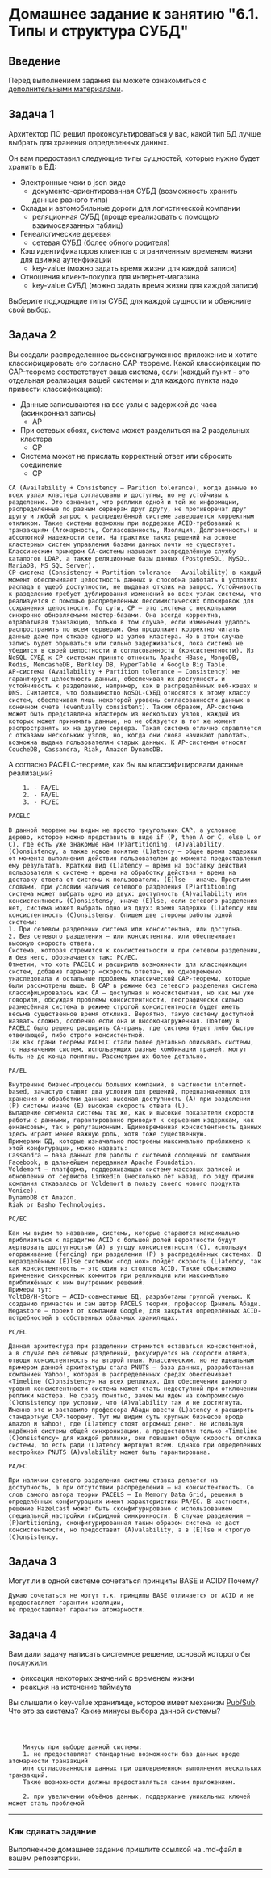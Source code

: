  # Домашнее задание к занятию "6.1. Типы и структура СУБД"

## Введение

Перед выполнением задания вы можете ознакомиться с 
[дополнительными материалами](https://github.com/netology-code/virt-homeworks/tree/master/additional/README.md).

## Задача 1

Архитектор ПО решил проконсультироваться у вас, какой тип БД 
лучше выбрать для хранения определенных данных.

Он вам предоставил следующие типы сущностей, которые нужно будет хранить в БД:

- Электронные чеки в json виде
  - документо-ориентированная СУБД (возможность хранить данные разного типа)
- Склады и автомобильные дороги для логистической компании
  - реляционная СУБД (проще ереализовать с помощью взаимосвязанных таблиц)
- Генеалогические деревья
  - сетевая СУБД (более обного родителя)
- Кэш идентификаторов клиентов с ограниченным временем жизни для движка аутенфикации
  - key-value (можно задать время жизни для каждой записи)
- Отношения клиент-покупка для интернет-магазина
   - key-value СУБД (можно задать время жизни для каждой записи)

Выберите подходящие типы СУБД для каждой сущности и объясните свой выбор.

## Задача 2

Вы создали распределенное высоконагруженное приложение и хотите классифицировать его согласно 
CAP-теореме. Какой классификации по CAP-теореме соответствует ваша система, если 
(каждый пункт - это отдельная реализация вашей системы и для каждого пункта надо привести классификацию):

- Данные записываются на все узлы с задержкой до часа (асинхронная запись) 
  - AP
- При сетевых сбоях, система может разделиться на 2 раздельных кластера
  - СР
- Система может не прислать корректный ответ или сбросить соединение 
  - СР
```
CA (Availability + Consistency – Parition tolerance), когда данные во всех узлах кластера согласованы и доступны, но не устойчивы к разделению. Это означает, что реплики одной и той же информации, распределенные по разным серверам друг другу, не противоречат друг другу и любой запрос к распределённой системе завершается корректным откликом. Такие системы возможны при поддержке ACID-требований к транзакциям (Атомарность, Согласованность, Изоляция, Долговечность) и абсолютной надежности сети. На практике таких решений на основе кластерных систем управления базами данных почти не существует. Классическим примером CA-системы называют распределённую службу каталогов LDAP, а также реляционные базы данных (PostgreSQL, MySQL, MariaDB, MS SQL Server).
CP-система (Consistency + Partition tolerance – Availability) в каждый момент обеспечивает целостность данных и способна работать в условиях распада в ущерб доступности, не выдавая отклик на запрос. Устойчивость к разделению требует дублирования изменений во всех узлах системы, что реализуется с помощью распределённых пессимистических блокировок для сохранения целостности. По сути, CP – это система с несколькими синхронно обновляемыми мастер-базами. Она всегда корректна, отрабатывая транзакцию, только в том случае, если изменения удалось распространить по всем серверам. Она продолжает корректно читать данные даже при отказе одного из узлов кластера. Но в этом случае запись будет обрываться или сильно задерживаться, пока система не убедится в своей целостности и согласованности (консистентности). Из NoSQL-СУБД к CP-системам принято относить Apache HBase, MongoDB, Redis, MemcasheDB, Berkley DB, HyperTable и Google Big Table.
AP-система (Availability + Partition tolerance – Consistency) не гарантирует целостность данных, обеспечивая их доступность и устойчивость к разделению, например, как в распределённых веб-кэшах и DNS. Считается, что большинство NoSQL-СУБД относятся к этому классу систем, обеспечивая лишь некоторой уровень согласованности данных в конечном счете (eventually consistent). Таким образом, AP-система может быть представлена кластером из нескольких узлов, каждый из которых может принимать данные, но не обязуется в тот же момент распространять их на другие сервера. Такая система отлично справляется с отказами нескольких узлов, но, когда они снова начинают работать, возможна выдача пользователям старых данных. К AP-системам относят CoucheDB, Cassandra, Riak, Amazon DynamoDB.
```
А согласно PACELC-теореме, как бы вы классифицировали данные реализации?
```text
    1. - PA/EL
    2. - PA/EL
    3. - PC/EC
```
```text
PACELC

В данной теореме мы видим не просто треугольник СAP, а условное дерево, которое можно представить в виде if (P, then A or C, else L or C), где есть уже знакомые нам (P)artitioning, (A)valability, (С)onsistency, а также новое понятие (L)atency – общее время задержки от момента выполнения действия пользователем до момента предоставления ему результата. Краткий вид (L)atency – время на доставку действия пользователя к системе + время на обработку действия + время на доставку ответа от системы к пользователю. (E)lse – иначе. Простыми словами, при условии наличия сетевого разделения (P)artitioning система может выбрать одно из двух: доступность (A)vailability или консистентность (С)onsistensy, иначе (E)lse, если сетевого разделения нет, система может выбрать одно из двух: время задержки (L)atency или консистентность (С)onsistensy. Опишем две стороны работы одной системы:
1. При сетевом разделении система или консистентна, или доступна.
2. Без сетевого разделения – или консистентна, или обеспечивает высокую скорость ответа.
Система, которая стремится к консистентности и при сетевом разделении, и без него, обозначается так: PC/EC.
Отметим, что хоть PACELC и расширила возможности для классификации систем, добавив параметр «скорость ответа», но одновременно унаследовала и остальные проблемы классической CAP-теоремы, которые были рассмотрены выше. В CAP в режиме без сетевого разделения система классифицировалась как CA – доступная и консистентная, но как мы уже говорили, обсуждая проблемы консистентности, географически сильно разнесённая система в режиме строгой консистентности будет иметь весьма существенное время отклика. Вероятно, такую систему доступной назвать сложно, особенно если она и высоконагруженная. Поэтому в PACELC было решено расширить CA-грань, где система будет либо быстро отвечающей, либо строго консистентной.
Так как грани теоремы PACELC стали более детально описывать системы, то назначения систем, использующих разные комбинации граней, могут быть не до конца понятны. Рассмотрим их более детально.

PA/EL

Внутренние бизнес-процессы больших компаний, в частности internet-based, зачастую ставят два условия для решений, предназначенных для хранения и обработки данных: высокая доступность (A) при разделении (P) системы иначе (E) высокая скорость ответа (L).
Выпадение сегмента системы так же, как и высокие показатели скорости работы с данными, гарантированно приводит к серьезным издержкам, как финансовым, так и репутационным. Единовременная консистентность данных здесь играет менее важную роль, хотя тоже существенную.
Примерами БД, которые изначально построены максимально приближено к этой конфигурации, можно назвать:
Cassandra – база данных для работы с системой сообщений от компании Facebook, в дальнейшем переданная Apache Foundation.
Voldemort – платформа, поддерживающая систему массовых записей и обновлений от сервисов LinkedIn (несколько лет назад, по ряду причин компания отказалась от Voldemort в пользу своего нового продукта Venice).
DynamoDB от Amazon.
Riak от Basho Technologies.

PC/EC

Как мы видим по названию, системы, которые стараются максимально приблизиться к парадигме ACID с большой долей вероятности будут жертвовать доступностью (A) в угоду консистентности (С), используя огораживание (fencing) при разделении (P) в распределённых системах. В неразделённых (E)lse системах «под нож» пойдёт скорость (L)atency, так как консистентность – это один из столпов ACID. Также объяснимо применение синхронных коммитов при репликации или максимально приближённых к ним внутренних решений.
Примеры тут:
VoltDB/H-Store – ACID-совместимые БД, разработаны группой ученых. К созданию причастен и сам автор PACELS теории, профессор Дэниель Абади.
Megastore – проект от компании Google, для закрытия определённых ACID-потребностей в собственных облачных хранилищах.

PC/EL

Данная архитектура при разделении стремится оставаться консистентной, а в случае без сетевых разделений, фокусируется на скорости ответа, отводя консистентность на второй план. Классическим, но не идеальным примером данной архитектуры стала PNUTS – база данных, разработанная компанией Yahoo!, которая в распределённых средах обеспечивает «Timeline (С)onsistency» на всех репликах. Для обеспечения данного уровня консистентности система может стать недоступной при отключении реплики мастера. Не сразу понятно, зачем мы идем на компромиссную (С)onsistency при условии, что (A)valability так и не достигнута. Именно это и заставило профессора Абади ввести (L)atency и расширить стандартную CAP-теорему. Тут мы видим суть крупных бизнесов вроде Amazon и Yahoo!, где (L)atency стоят огромных денег. Не используя надёжной системы общей синхронизации, а предоставляя только «Timeline (С)onsistency» для каждой реплики, они повышают общую скорость отклика системы, то есть ради (L)atency жертвуют всем. Однако при определённых настройках PNUTS (A)valability может быть гарантирована.

PA/EC

При наличии сетевого разделения системы ставка делается на доступность, а при отсутствии распределения – на консистентность. Со слов самого автора теории PACELS – In Memory Data Grid, решения в определённых конфигурациях имеют характеристики PA/EC. В частности, решение Hazelcast может быть сконфигурировано с использованием специальной настройки гибридной синхронности. В случае разделения – (P)artitioning, сконфигурированная таким образом система не даст консистентности, но предоставит (A)valability, а в (E)lse и строгую (С)onsistency.

```
## Задача 3

Могут ли в одной системе сочетаться принципы BASE и ACID? Почему?
```text
Думаю сочетаться не могут т.к. принципы BASE отличается от ACID и не предоставляет гарантии изоляции,
не предоставляет гарантии атомарности.
```
 

## Задача 4

Вам дали задачу написать системное решение, основой которого бы послужили:

- фиксация некоторых значений с временем жизни
- реакция на истечение таймаута

Вы слышали о key-value хранилище, которое имеет механизм [Pub/Sub](https://habr.com/ru/post/278237/). 
Что это за система? Какие минусы выбора данной системы?

```text


    
    Минусы при выборе данной системы:
    1. не предоставляет стандартные возможности баз данных вроде атомарности транзакций 
    или согласованности данных при одновременном выполнении нескольких транзакций. 
    Такие возможности должны предоставляться самим приложением.
    
    2. при увеличении объёмов данных, поддержание уникальных ключей может стать проблемой
```

---

### Как cдавать задание

Выполненное домашнее задание пришлите ссылкой на .md-файл в вашем репозитории.

---
